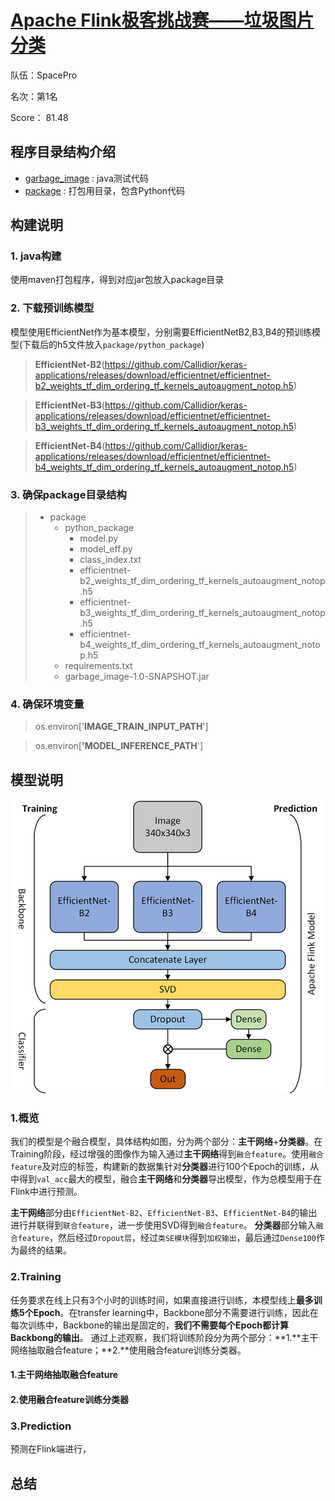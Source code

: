 # [Apache Flink极客挑战赛——垃圾图片分类](https://tianchi.aliyun.com/competition/entrance/231743/rankingList)

队伍：SpacePro

名次：第1名

Score： 81.48

## 程序目录结构介绍

-  [garbage_image](https://github.com/LCFractal/Tianchi_garbage/tree/master/garbage_image) : java测试代码
-  [package](https://github.com/LCFractal/Tianchi_garbage/tree/master/package) : 打包用目录，包含Python代码

## 构建说明
### 1. java构建
使用maven打包程序，得到对应jar包放入package目录 
### 2. 下载预训练模型
模型使用EfficientNet作为基本模型，分别需要EfficientNetB2,B3,B4的预训练模型(下载后的h5文件放入`package/python_package`)

> **EfficientNet-B2**(https://github.com/Callidior/keras-applications/releases/download/efficientnet/efficientnet-b2_weights_tf_dim_ordering_tf_kernels_autoaugment_notop.h5)

> **EfficientNet-B3**(https://github.com/Callidior/keras-applications/releases/download/efficientnet/efficientnet-b3_weights_tf_dim_ordering_tf_kernels_autoaugment_notop.h5)

> **EfficientNet-B4**(https://github.com/Callidior/keras-applications/releases/download/efficientnet/efficientnet-b4_weights_tf_dim_ordering_tf_kernels_autoaugment_notop.h5)


### 3. 确保package目录结构

> + package
>   + python_package
>       + model.py
>       + model_eff.py
>       + class_index.txt
>       + efficientnet-b2_weights_tf_dim_ordering_tf_kernels_autoaugment_notop.h5
>       + efficientnet-b3_weights_tf_dim_ordering_tf_kernels_autoaugment_notop.h5
>       + efficientnet-b4_weights_tf_dim_ordering_tf_kernels_autoaugment_notop.h5
>   + requirements.txt
>   + garbage_image-1.0-SNAPSHOT.jar

### 4. 确保环境变量
> os.environ['**IMAGE_TRAIN_INPUT_PATH**']

> os.environ[**'MODEL_INFERENCE_PATH**']

## 模型说明
![Model][1]
### 1.概览
我们的模型是个融合模型，具体结构如图，分为两个部分：**主干网络**+**分类器**。在Training阶段，经过增强的图像作为输入通过**主干网络**得到`融合feature`。使用`融合feature`及对应的标签，构建新的数据集针对**分类器**进行100个Epoch的训练，从中得到`val_acc`最大的模型，融合**主干网络**和**分类器**导出模型，作为总模型用于在Flink中进行预测。

**主干网络**部分由`EfficientNet-B2`、`EfficientNet-B3`、`EfficientNet-B4`的输出进行并联得到`联合feature`，进一步使用SVD得到`融合feature`。
**分类器**部分输入`融合feature`，然后经过`Dropout层`，经过`类SE模块`得到`加权输出`，最后通过`Dense100`作为最终的结果。

### 2.Training
任务要求在线上只有3个小时的训练时间，如果直接进行训练，本模型线上**最多训练5个Epoch**。在transfer learning中，Backbone部分不需要进行训练，因此在每次训练中，Backbone的输出是固定的，**我们不需要每个Epoch都计算Backbong的输出**。
通过上述观察，我们将训练阶段分为两个部分：**1.**主干网络抽取融合feature；**2.**使用融合feature训练分类器。
#### 1.主干网络抽取融合feature

#### 2.使用融合feature训练分类器

### 3.Prediction
预测在Flink端进行，

## 总结



  [1]: https://raw.githubusercontent.com/LCFractal/Tianchi_garbage/master/img/Tianchi_garbage.png
  

